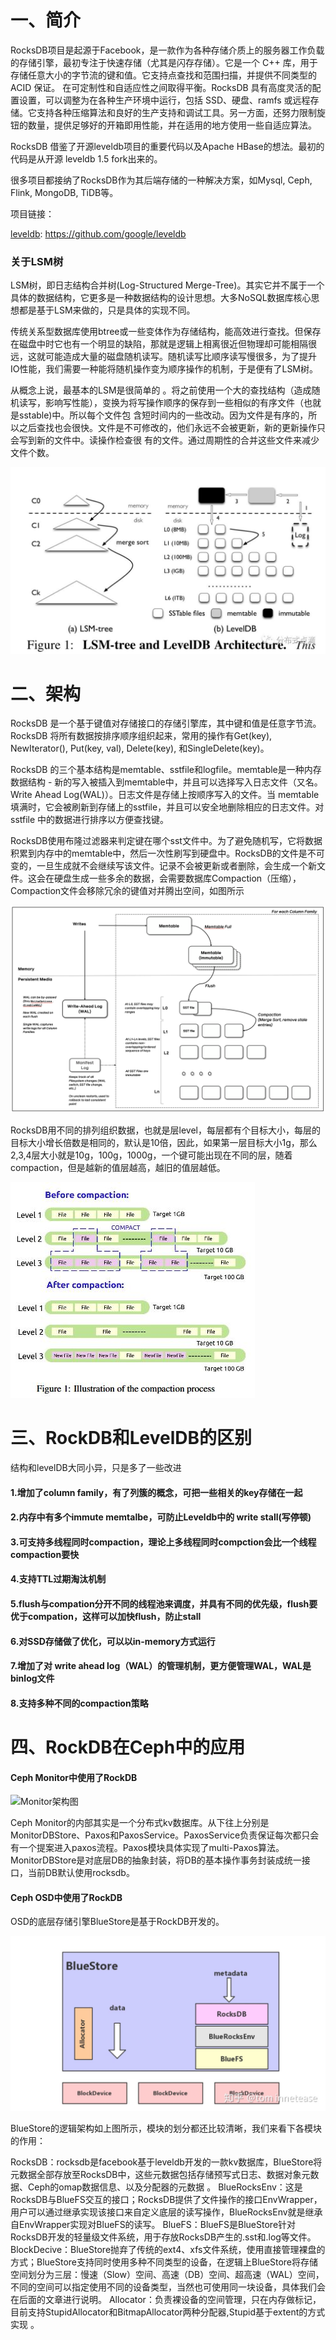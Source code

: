 # 一、简介
  RocksDB项目是起源于Facebook，是一款作为各种存储介质上的服务器工作负载的存储引擎，最初专注于快速存储（尤其是闪存存储）。它是一个 C++ 库，用于存储任意大小的字节流的键和值。它支持点查找和范围扫描，并提供不同类型的 ACID 保证。
  在可定制性和自适应性之间取得平衡。RocksDB 具有高度灵活的配置设置，可以调整为在各种生产环境中运行，包括 SSD、硬盘、ramfs 或远程存储。它支持各种压缩算法和良好的生产支持和调试工具。另一方面，还努力限制旋钮的数量，提供足够好的开箱即用性能，并在适用的地方使用一些自适应算法。

  RocksDB 借鉴了开源leveldb项目的重要代码以及Apache HBase的想法。最初的代码是从开源 leveldb 1.5 fork出来的。

  很多项目都接纳了RocksDB作为其后端存储的一种解决方案，如Mysql, Ceph, Flink, MongoDB, TiDB等。
  
  项目链接：
  
  [leveldb](https://github.com/google/leveldb):     https://github.com/google/leveldb

### 关于LSM树
LSM树，即日志结构合并树(Log-Structured Merge-Tree)。其实它并不属于一个具体的数据结构，它更多是一种数据结构的设计思想。大多NoSQL数据库核心思想都是基于LSM来做的，只是具体的实现不同。

传统关系型数据库使用btree或一些变体作为存储结构，能高效进行查找。但保存在磁盘中时它也有一个明显的缺陷，那就是逻辑上相离很近但物理却可能相隔很远，这就可能造成大量的磁盘随机读写。随机读写比顺序读写慢很多，为了提升IO性能，我们需要一种能将随机操作变为顺序操作的机制，于是便有了LSM树。

从概念上说，最基本的LSM是很简单的 。将之前使用一个大的查找结构（造成随机读写，影响写性能），变换为将写操作顺序的保存到一些相似的有序文件（也就是sstable)中。所以每个文件包 含短时间内的一些改动。因为文件是有序的，所以之后查找也会很快。文件是不可修改的，他们永远不会被更新，新的更新操作只会写到新的文件中。读操作检查很 有的文件。通过周期性的合并这些文件来减少文件个数。

![示意图](/assets/ceph/LSM-archietcture.png)

# 二、架构
  RocksDB 是一个基于键值对存储接口的存储引擎库，其中键和值是任意字节流。RocksDB 将所有数据按排序顺序组织起来，常用的操作有Get(key), NewIterator(), Put(key, val), Delete(key), 和SingleDelete(key)。

  RocksDB 的三个基本结构是memtable、sstfile和logfile。memtable是一种内存数据结构 - 新的写入被插入到memtable中，并且可以选择写入日志文件（又名。Write Ahead Log(WAL)）。日志文件是存储上按顺序写入的文件。当 memtable 填满时，它会被刷新到存储上的sstfile，并且可以安全地删除相应的日志文件。对 sstfile 中的数据进行排序以方便查找键。

RocksDB使用布隆过滤器来判定键在哪个sst文件中。为了避免随机写，它将数据积累到内存中的memtable中，然后一次性刷写到硬盘中。RocksDB的文件是不可变的，一旦生成就不会继续写该文件。记录不会被更新或者删除，会生成一个新文件。这会在硬盘生成一些多余的数据，会需要数据库Compaction（压缩），Compaction文件会移除冗余的键值对并腾出空间，如图所示

![RockDB 架构图](/assets/ceph/architecture.png)

RocksDB用不同的排列组织数据，也就是层level，每层都有个目标大小，每层的目标大小增长倍数是相同的，默认是10倍，因此，如果第一层目标大小1g，那么2,3,4层大小就是10g，100g，1000g，一个键可能出现在不同的层，随着compaction，但是越新的值层越高，越旧的值层越低。

![RockDB Level](/assets/ceph/rockdb-level.png)


# 三、RockDB和LevelDB的区别
结构和levelDB大同小异，只是多了一些改进

#### 1.增加了column family，有了列簇的概念，可把一些相关的key存储在一起
#### 2.内存中有多个immute memtalbe，可防止Leveldb中的 write stall(写停顿)
#### 3.可支持多线程同时compaction，理论上多线程同时compction会比一个线程compaction要快
#### 4.支持TTL过期淘汰机制
#### 5.flush与compation分开不同的线程池来调度，并具有不同的优先级，flush要优于compation，这样可以加快flush，防止stall
#### 6.对SSD存储做了优化，可以以in-memory方式运行
#### 7.增加了对 write ahead log（WAL）的管理机制，更方便管理WAL，WAL是binlog文件
#### 8.支持多种不同的compaction策略


# 四、RockDB在Ceph中的应用
#### Ceph Monitor中使用了RockDB

![Monitor架构图](/assets/ceph/monitor.png)

Ceph Monitor的内部其实是一个分布式kv数据库。从下往上分别是MonitorDBStore、Paxos和PaxosService。PaxosService负责保证每次都只会有一个提案进入paxos流程。Paxos模块具体实现了multi-Paxos算法。MonitorDBStore是对底层DB的抽象封装，将DB的基本操作事务封装成统一接口，当前DB默认使用rocksdb。

#### Ceph OSD中使用了RockDB
OSD的底层存储引擎BlueStore是基于RockDB开发的。

![BlueStore逻辑架构](/assets/ceph/bluestore.png)

BlueStore的逻辑架构如上图所示，模块的划分都还比较清晰，我们来看下各模块的作用：

RocksDB：rocksdb是facebook基于leveldb开发的一款kv数据库，BlueStore将元数据全部存放至RocksDB中，这些元数据包括存储预写式日志、数据对象元数据、Ceph的omap数据信息、以及分配器的元数据 。
BlueRocksEnv：这是RocksDB与BlueFS交互的接口；RocksDB提供了文件操作的接口EnvWrapper，用户可以通过继承实现该接口来自定义底层的读写操作，BlueRocksEnv就是继承自EnvWrapper实现对BlueFS的读写。
BlueFS：BlueFS是BlueStore针对RocksDB开发的轻量级文件系统，用于存放RocksDB产生的.sst和.log等文件。
BlockDecive：BlueStore抛弃了传统的ext4、xfs文件系统，使用直接管理裸盘的方式；BlueStore支持同时使用多种不同类型的设备，在逻辑上BlueStore将存储空间划分为三层：慢速（Slow）空间、高速（DB）空间、超高速（WAL）空间，不同的空间可以指定使用不同的设备类型，当然也可使用同一块设备，具体我们会在后面的文章进行说明。
Allocator：负责裸设备的空间管理，只在内存做标记，目前支持StupidAllocator和BitmapAllocator两种分配器,Stupid基于extent的方式实现 。


